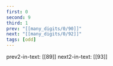 ```yaml
---
first: 0
second: 9
third: 1
prev: "[[many_digits/0/90]]"
next: "[[many_digits/0/92]]"
tags: [odd]
---
```

prev2-in-text: [[89]]
next2-in-text: [[93]]

